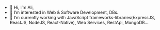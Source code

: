 - 👋 Hi, I’m Ali,
- 👀 I’m interested in Web & Software Development, DBs.
- 🌱 I’m currently working with JavaScript frameworks-libraries(ExpressJS, ReactJS, NodeJS, React-Native), Web Services, RestApi, MongoDB...
